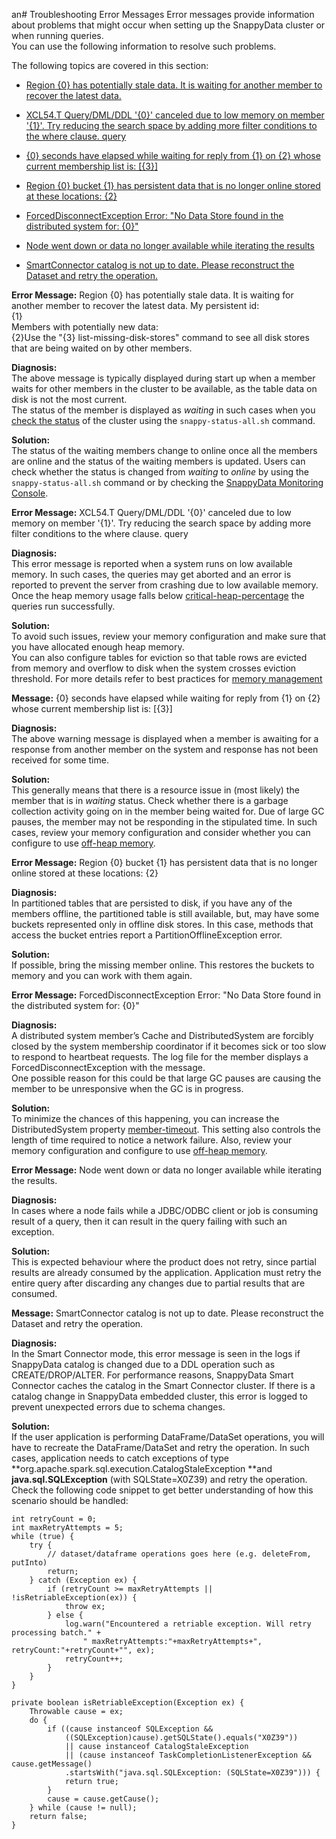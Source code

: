 an# Troubleshooting Error Messages
Error messages provide information about problems that might occur when setting up the SnappyData cluster or when running queries. </br>You can use the following information to resolve such problems.

<!-- --------------------------------------------------------------------------- -->

The following topics are covered in this section:

* [Region {0} has potentially stale data. It is waiting for another member to recover the latest data.](#region0)

* [XCL54.T Query/DML/DDL '{0}' canceled due to low memory on member '{1}'. Try reducing the search space by adding more filter conditions to the where clause. query](#query-dml-dll)

* [{0} seconds have elapsed while waiting for reply from {1} on {2} whose current membership list is: [{3}]](#seconds-elapsed)

* [Region {0} bucket {1} has persistent data that is no longer online stored at these locations: {2}](#persistent-data)

* [ForcedDisconnectException Error: "No Data Store found in the distributed system for: {0}"](#no-data-store)
* [Node went down or data no longer available while iterating the results](#queryfailiterate)
* [SmartConnector catalog is not up to date. Please reconstruct the Dataset and retry the operation.](#smartconnectorcatalog)

<a id="region0"></a>
<error> **Error Message:** </error> 
<error-text>
Region {0} has potentially stale data. It is waiting for another member to recover the latest data.
My persistent id:</br>
{1}</br>
Members with potentially new data:</br>
{2}Use the "{3} list-missing-disk-stores" command to see all disk stores that are being waited on by other members.</br>
</error-text>

<diagnosis> **Diagnosis:**</br>
The above message is typically displayed during start up when a member waits for other members in the cluster to be available, as the table data on disk is not the most current. </br>
The status of the member is displayed as *waiting* in such cases when you [check the status](../howto/check_status_cluster.md) of the cluster using the `snappy-status-all.sh` command.
</diagnosis>

<action> **Solution:** </br>
The status of the waiting members change to online once all the members are online and the status of the waiting members is updated. Users can check whether the status is changed from *waiting* to *online* by using the `snappy-status-all.sh` command or by checking the [SnappyData Monitoring Console](../monitoring/monitoring.md).
</action>

<!-- --------------------------------------------------------------------------- -->

<a id="query-dml-dll"></a>
<error> **Error Message:** </error> 
<error-text>
XCL54.T Query/DML/DDL '{0}' canceled due to low memory on member '{1}'. Try reducing the search space by adding more filter conditions to the where clause. query
</error-text>

<diagnosis> **Diagnosis:**</br>
This error message is reported when a system runs on low available memory. In such cases, the queries may get aborted and an error is reported to prevent the server from crashing due to low available memory.</br>
Once the heap memory usage falls below [critical-heap-percentage](../configuring_cluster/property_description.md#critical-heap-percentage) the queries run successfully.
</diagnosis>

<action> **Solution:** </br>
To avoid such issues, review your memory configuration and make sure that you have allocated enough heap memory. </br>
You can also configure tables for eviction so that table rows are evicted from memory and overflow to disk when the system crosses eviction threshold. For more details refer to best practices for [memory management](../best_practices/memory_management.md)
</action>
<!-- --------------------------------------------------------------------------- -->

<a id="seconds-elapsed"></a>
<error> **Message:** </error>
<error-text>
{0} seconds have elapsed while waiting for reply from {1} on {2} whose current membership list is: [{3}]
</error-text>

<diagnosis> **Diagnosis:**</br>
The above warning message is displayed when a member is awaiting for a response from another member on the system and response has not been received for some time.
</diagnosis>

<action> **Solution:** </br>
This generally means that there is a resource issue in (most likely) the member that is in *waiting* status. Check whether there is a garbage collection activity going on in the member being waited for. 
Due of large GC pauses, the member may not be responding in the stipulated time. In such cases, review your memory configuration and consider whether you can configure to use [off-heap memory](../best_practices/memory_management.md#snappydata-off-heap-memory).
</action>
<!-- --------------------------------------------------------------------------- -->

<a id="persistent-data"></a>
<error> **Error Message:** </error> 
<error-text>
Region {0} bucket {1} has persistent data that is no longer online stored at these locations: {2}
</error-text>

<diagnosis> **Diagnosis:**</br>
In partitioned tables that are persisted to disk, if you have any of the members offline, the partitioned table is still available, but, may have some buckets represented only in offline disk stores. In this case, methods that access the bucket entries report a PartitionOfflineException error.

<action> **Solution:** </br>
If possible, bring the missing member online. This restores the buckets to memory and you can work with them again.
</action>
<!-- --------------------------------------------------------------------------- -->

<a id="no-data-store"></a>
<error> **Error Message:** </error> 
<error-text>
ForcedDisconnectException Error: "No Data Store found in the distributed system for: {0}"
</error-text>

<diagnosis> **Diagnosis:**</br>
A distributed system member’s Cache and DistributedSystem are forcibly closed by the system membership coordinator if it becomes sick or too slow to respond to heartbeat requests. The log file for the member displays a ForcedDisconnectException with the message. </br>
One possible reason for this could be that large GC pauses are causing the member to be unresponsive when the GC is in progress. 
</diagnosis>

<action> **Solution:** </br>
To minimize the chances of this happening, you can increase the DistributedSystem property [member-timeout](../best_practices/important_settings.md#member-timeout). This setting also controls the length of time required to notice a network failure. Also, review your memory configuration and configure to use [off-heap memory](../best_practices/memory_management.md#snappydata-off-heap-memory).
</action>

<!-- --------------------------------------------------------------------------- -->

<a id="queryfailiterate"></a>
<error> **Error Message:** </error> 
<error-text>
Node went down or data no longer available while iterating the results.
</error-text>

<diagnosis> **Diagnosis:**</br>
In cases where a node fails while a JDBC/ODBC client or job is consuming result of a query, then it can result in the query failing with such an exception. 
</diagnosis>

<action> **Solution:** </br>
This is expected behaviour where the product does not retry, since partial results are already consumed by the application. Application must retry the entire query after discarding any changes due to partial results that are consumed.
</action>

<a id="smartconnectorcatalog"></a>
<error> **Message:** </error> 
<error-text>
SmartConnector catalog is not up to date. Please reconstruct the Dataset and retry the operation.
</error-text>

<diagnosis> **Diagnosis:**</br>
In the Smart Connector mode, this error message is seen in the logs if SnappyData catalog is changed due to a DDL operation such as CREATE/DROP/ALTER. 
For performance reasons, SnappyData Smart Connector caches the catalog in the Smart Connector cluster. If there is a catalog change in SnappyData embedded cluster, this error is logged to prevent unexpected errors due to schema changes.
</diagnosis>

<action> **Solution:** </br>
If the user application is performing DataFrame/DataSet operations, you will have to recreate the DataFrame/DataSet and retry the operation. In such cases, application needs to catch exceptions of type **org.apache.spark.sql.execution.CatalogStaleException **and **java.sql.SQLException** (with SQLState=X0Z39) and retry the operation. 
Check the following code snippet to get better understanding of how this scenario should be handled:

```pre
int retryCount = 0;
int maxRetryAttempts = 5;
while (true) {
    try {
        // dataset/dataframe operations goes here (e.g. deleteFrom, putInto)
        return;
    } catch (Exception ex) {
        if (retryCount >= maxRetryAttempts || !isRetriableException(ex)) {
            throw ex;
        } else {
            log.warn("Encountered a retriable exception. Will retry processing batch." +
                " maxRetryAttempts:"+maxRetryAttempts+", retryCount:"+retryCount+"", ex);
            retryCount++;
        }
    }
}

private boolean isRetriableException(Exception ex) {
    Throwable cause = ex;
    do {
        if ((cause instanceof SQLException &&
            ((SQLException)cause).getSQLState().equals("X0Z39"))
            || cause instanceof CatalogStaleException
            || (cause instanceof TaskCompletionListenerException && cause.getMessage()
            .startsWith("java.sql.SQLException: (SQLState=X0Z39"))) {
            return true;
        }
        cause = cause.getCause();
    } while (cause != null);
    return false;
}

```

</action>